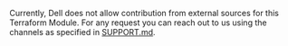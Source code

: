 Currently, Dell does not allow contribution from external sources for this Terraform Module. For any request you can reach out to us using the channels as specified in [SUPPORT.md](SUPPORT.md).